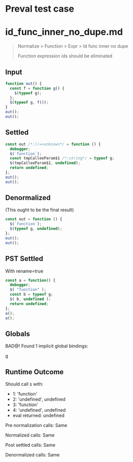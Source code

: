 # Preval test case

# id_func_inner_no_dupe.md

> Normalize > Function > Expr > Id func inner no dupe
>
> Function expression ids should be eliminated

## Input

`````js filename=intro
function out() {
  const f = function g() {
    $(typeof g);
  };
  $(typeof g, f());
}
out();
out();
`````


## Settled


`````js filename=intro
const out /*:()=>unknown*/ = function () {
  debugger;
  $(`function`);
  const tmpCalleeParam$1 /*:string*/ = typeof g;
  $(tmpCalleeParam$1, undefined);
  return undefined;
};
out();
out();
`````


## Denormalized
(This ought to be the final result)

`````js filename=intro
const out = function () {
  $(`function`);
  $(typeof g, undefined);
};
out();
out();
`````


## PST Settled
With rename=true

`````js filename=intro
const a = function() {
  debugger;
  $( "function" );
  const b = typeof g;
  $( b, undefined );
  return undefined;
};
a();
a();
`````


## Globals


BAD@! Found 1 implicit global bindings:

g


## Runtime Outcome


Should call `$` with:
 - 1: 'function'
 - 2: 'undefined', undefined
 - 3: 'function'
 - 4: 'undefined', undefined
 - eval returned: undefined

Pre normalization calls: Same

Normalized calls: Same

Post settled calls: Same

Denormalized calls: Same
